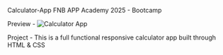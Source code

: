 Calculator-App
FNB APP Academy 2025 - Bootcamp

Preview - ![Calculator App](https://github.com/user-attachments/assets/3ef2300c-9266-4857-9945-eccf46a6ce3e)

Project - This is a full functional responsive calculator app built through HTML & CSS


